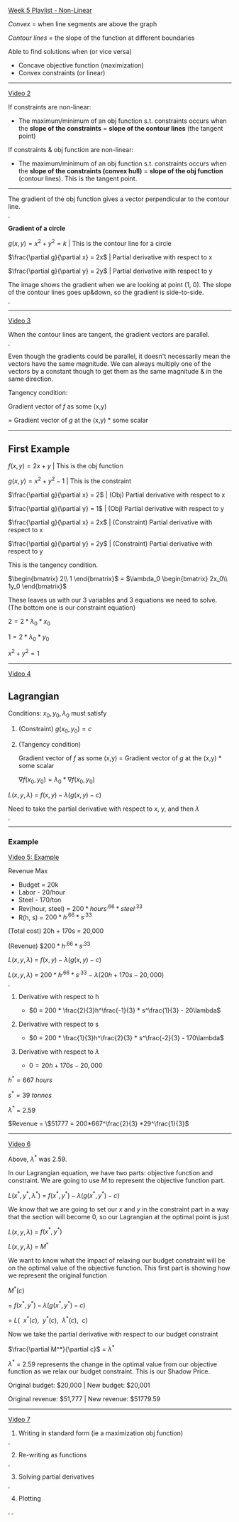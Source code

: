 [Week 5 Playlist - Non-Linear](https://www.youtube.com/watch?list=PL8uIP3DsMWIyps1hmNmfI2Y5c0gdavMmd&v=_VzJ7QxZK3g&feature=emb_title)

*Convex* = when line segments are above the graph

*Contour lines* = the slope of the function at different boundaries

Able to find solutions when (or vice versa)

- Concave objective function (maximization)
- Convex constraints (or linear)

---

[Video 2](https://www.youtube.com/watch?v=friizMs4SM4&list=PL8uIP3DsMWIyps1hmNmfI2Y5c0gdavMmd&index=2)

If constraints are non-linear: 

- The maximum/minimum of an obj function s.t. constraints occurs when the **slope of the constraints** = **slope of the contour lines** (the tangent point)

If constraints & obj function are non-linear: 

- The maximum/minimum of an obj function s.t. constraints occurs when the **slope of the constraints (convex hull)** = **slope of the obj function** (contour lines). This is the tangent point.

---

The gradient of the obj function gives a vector perpendicular to the contour line.

<img src="https://i.imgur.com/lQ9QsqK.png" style="zoom:25%;" />



**Gradient of a circle**

$g(x, y) = x^2 + y^2 = k$    |     This is the contour line for a circle

$\frac{\partial g}{\partial x} = 2x$      |       Partial derivative with respect to x

$\frac{\partial g}{\partial y} = 2y$       |       Partial derivative with respect to y

The image shows the gradient when we are looking at point (1, 0). The slope of the contour lines goes up&down, so the gradient is side-to-side.

<img src="https://i.imgur.com/ZEXwLub.png" style="zoom:25%;" />



---

[Video 3](https://www.youtube.com/watch?v=NxMs9vtfFZk&list=PL8uIP3DsMWIyps1hmNmfI2Y5c0gdavMmd&index=3)

When the contour lines are tangent, the gradient vectors are parallel. 

<img src="https://i.imgur.com/yEY0MYo.png" style="zoom:25%;" />

Even though the gradients could be parallel, it doesn't necessarily mean the vectors have the same magnitude. We can always multiply one of the vectors by a constant though to get them as the same magnitude & in the same direction.

Tangency condition: 

Gradient vector of $f$ as some (x,y) 

= Gradient vector of $g$ at the (x,y) * some scalar

---

## First Example

$f(x, y) = 2x + y$    |     This is the obj function

$g(x, y) = x^2 + y^2 - 1$    |     This is the constraint

$\frac{\partial g}{\partial x} = 2$      |       (Obj) Partial derivative with respect to x

$\frac{\partial g}{\partial y} = 1$       |       (Obj) Partial derivative with respect to y

$\frac{\partial g}{\partial x} = 2x$      |       (Constraint) Partial derivative with respect to x

$\frac{\partial g}{\partial y} = 2y$       |       (Constraint) Partial derivative with respect to y



This is the tangency condition.

$\begin{bmatrix}
2\\
1
\end{bmatrix}$ = $\lambda_0  \begin{bmatrix}
2x_0\\
1y_0
\end{bmatrix}$



These leaves us with our 3 variables and 3 equations we need to solve. (The bottom one is our constraint equation)

$2 = 2 * \lambda_0 * x_0$

$1 = 2 * \lambda_0 * y_0$

$x^2 + y^2 = 1$

---

[Video 4](https://www.youtube.com/watch?v=C7ziarEslqM&list=PL8uIP3DsMWIyps1hmNmfI2Y5c0gdavMmd&index=4)

## Lagrangian

Conditions: $x_0, y_0, \lambda_0$ must satisfy

1. (Constraint)      $g(x_0, y_0) = c$     

2. (Tangency condition)

   Gradient vector of $f$ as some (x,y) = Gradient vector of $g$ at the (x,y) * some scalar

   $\nabla f(x_0, y_0) = \lambda_0 * \nabla f(x_0, y_0)$



$L(x, y, \lambda)$ = $f(x,y) - \lambda(g(x,y) - c)$

Need to take the partial derivative with respect to x, y, and then $\lambda$

<img src="https://i.imgur.com/iaz06k6.png" style="zoom:25%;" />

---

### Example

[Video 5: Example](https://www.youtube.com/watch?v=gF5s7-s6AtY&list=PL8uIP3DsMWIyps1hmNmfI2Y5c0gdavMmd&index=5)

Revenue Max

- Budget = 20k
- Labor - 20/hour
- Steel - 170/ton
- Rev(hour, steel) = $200 * hours^.66 * steel^.33$
- R(h, s) = $200 * h^.66 * s^.33$



(Total cost)     20h + 170s = 20,000

(Revenue)       $\$200 * h^.66 * s^.33$



$L(x, y, \lambda)$ = $f(x,y) - \lambda(g(x,y) - c)$

$L(x, y, \lambda)$ = $200 * h^.66 * s^.33 \: - \: \lambda(20h + 170s - 20,000)$

<img src="https://i.imgur.com/agWe33r.png" style="zoom:25%;" />



1. Derivative with respect to h
   - $0 = 200 * \frac{2}{3}h^\frac{-1}{3} * s^\frac{1}{3} - 20\lambda$

2. Derivative with respect to s
   - $0 = 200 * \frac{1}{3}h^\frac{2}{3} * s^\frac{-2}{3} - 170\lambda$

3. Derivative with respect to $\lambda$
   - $0 = 20h + 170s - 20,000$



$h^* = 667 \: hours$

$s^* = 39 \: tonnes$

$\lambda^*$ = 2.59

$Revenue = \$51777 = 200*667^\frac{2}{3} *29^\frac{1}{3}$

---

[Video 6](https://www.youtube.com/watch?v=RZvkmAkDMfU&list=PL8uIP3DsMWIyps1hmNmfI2Y5c0gdavMmd&index=6)

Above, $\lambda^*$ was 2.59.

In our Lagrangian equation, we have two parts: objective function and constraint. We are going to use $M$ to represent the objective function part. 

$L(x^*, y^*, \lambda^*)$ = $f(x^*,y^*) - \lambda(g(x^*,y^*) - c)$

We know that we are going to set our $x$ and $y$ in the constraint part in a way that the section will become 0, so our Lagrangian at the optimal point is just

$L(x, y, \lambda)$ = $f(x^*,y^*)$

$L(x, y, \lambda)$ = $M^*$

We want to know what the impact of relaxing our budget constraint will be on the optimal value of the objective function. This first part is showing how we represent the original function

$M^*(c)$ 

= $f(x^*,y^*) - \lambda(g(x^*,y^*) - c)$

= $L(\:\: x^*(c), \:\: y^*(c), \:\: \lambda^*(c), \:\: c)$

Now we take the partial derivative with respect to our budget constraint

$\frac{\partial M^*}{\partial c}$ = $\lambda^*$

$\lambda^*$ = 2.59 represents the change in the optimal value from our objective function as we relax our budget constraint. This is our Shadow Price.

Original budget: \$20,000          |           New budget: \$20,001

Original revenue: \$51,777         |          New revenue: \$51779.59

---

[Video 7](https://www.youtube.com/watch?v=RUKO4dznGY0&list=PL8uIP3DsMWIyps1hmNmfI2Y5c0gdavMmd&index=7)

1. Writing in standard form (ie a maximization obj function)

<img src="https://i.imgur.com/HOuyXEo.png" style="zoom:25%;" />



2. Re-writing as functions

<img src="https://i.imgur.com/T3trjWw.png" style="zoom:25%;" />



3. Solving partial derivatives

<img src="https://i.imgur.com/Crzqqv7.png" style="zoom:25%;" />



4. Plotting

<img src="https://i.imgur.com/W3Q4SfJ.png" style="zoom:25%;" />





<img src="https://i.imgur.com/sntaWaQ.png" style="zoom:25%;" />